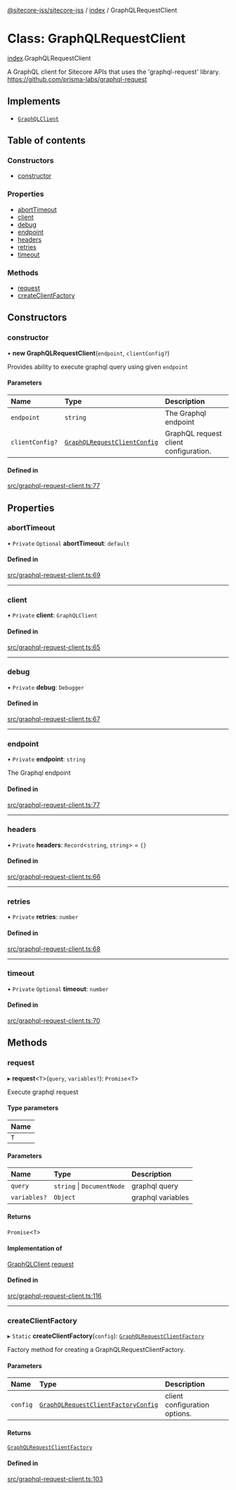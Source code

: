 [@sitecore-jss/sitecore-jss](../README.md) / [index](../modules/index.md) / GraphQLRequestClient

# Class: GraphQLRequestClient

[index](../modules/index.md).GraphQLRequestClient

A GraphQL client for Sitecore APIs that uses the 'graphql-request' library.
https://github.com/prisma-labs/graphql-request

## Implements

- [`GraphQLClient`](../interfaces/index.GraphQLClient.md)

## Table of contents

### Constructors

- [constructor](index.GraphQLRequestClient.md#constructor)

### Properties

- [abortTimeout](index.GraphQLRequestClient.md#aborttimeout)
- [client](index.GraphQLRequestClient.md#client)
- [debug](index.GraphQLRequestClient.md#debug)
- [endpoint](index.GraphQLRequestClient.md#endpoint)
- [headers](index.GraphQLRequestClient.md#headers)
- [retries](index.GraphQLRequestClient.md#retries)
- [timeout](index.GraphQLRequestClient.md#timeout)

### Methods

- [request](index.GraphQLRequestClient.md#request)
- [createClientFactory](index.GraphQLRequestClient.md#createclientfactory)

## Constructors

### constructor

• **new GraphQLRequestClient**(`endpoint`, `clientConfig?`)

Provides ability to execute graphql query using given `endpoint`

#### Parameters

| Name | Type | Description |
| :------ | :------ | :------ |
| `endpoint` | `string` | The Graphql endpoint |
| `clientConfig?` | [`GraphQLRequestClientConfig`](../modules/index.md#graphqlrequestclientconfig) | GraphQL request client configuration. |

#### Defined in

[src/graphql-request-client.ts:77](https://github.com/Sitecore/jss/blob/30d214f25/packages/sitecore-jss/src/graphql-request-client.ts#L77)

## Properties

### abortTimeout

• `Private` `Optional` **abortTimeout**: `default`

#### Defined in

[src/graphql-request-client.ts:69](https://github.com/Sitecore/jss/blob/30d214f25/packages/sitecore-jss/src/graphql-request-client.ts#L69)

___

### client

• `Private` **client**: `GraphQLClient`

#### Defined in

[src/graphql-request-client.ts:65](https://github.com/Sitecore/jss/blob/30d214f25/packages/sitecore-jss/src/graphql-request-client.ts#L65)

___

### debug

• `Private` **debug**: `Debugger`

#### Defined in

[src/graphql-request-client.ts:67](https://github.com/Sitecore/jss/blob/30d214f25/packages/sitecore-jss/src/graphql-request-client.ts#L67)

___

### endpoint

• `Private` **endpoint**: `string`

The Graphql endpoint

#### Defined in

[src/graphql-request-client.ts:77](https://github.com/Sitecore/jss/blob/30d214f25/packages/sitecore-jss/src/graphql-request-client.ts#L77)

___

### headers

• `Private` **headers**: `Record`\<`string`, `string`\> = `{}`

#### Defined in

[src/graphql-request-client.ts:66](https://github.com/Sitecore/jss/blob/30d214f25/packages/sitecore-jss/src/graphql-request-client.ts#L66)

___

### retries

• `Private` **retries**: `number`

#### Defined in

[src/graphql-request-client.ts:68](https://github.com/Sitecore/jss/blob/30d214f25/packages/sitecore-jss/src/graphql-request-client.ts#L68)

___

### timeout

• `Private` `Optional` **timeout**: `number`

#### Defined in

[src/graphql-request-client.ts:70](https://github.com/Sitecore/jss/blob/30d214f25/packages/sitecore-jss/src/graphql-request-client.ts#L70)

## Methods

### request

▸ **request**\<`T`\>(`query`, `variables?`): `Promise`\<`T`\>

Execute graphql request

#### Type parameters

| Name |
| :------ |
| `T` |

#### Parameters

| Name | Type | Description |
| :------ | :------ | :------ |
| `query` | `string` \| `DocumentNode` | graphql query |
| `variables?` | `Object` | graphql variables |

#### Returns

`Promise`\<`T`\>

#### Implementation of

[GraphQLClient](../interfaces/index.GraphQLClient.md).[request](../interfaces/index.GraphQLClient.md#request)

#### Defined in

[src/graphql-request-client.ts:116](https://github.com/Sitecore/jss/blob/30d214f25/packages/sitecore-jss/src/graphql-request-client.ts#L116)

___

### createClientFactory

▸ `Static` **createClientFactory**(`config`): [`GraphQLRequestClientFactory`](../modules/index.md#graphqlrequestclientfactory)

Factory method for creating a GraphQLRequestClientFactory.

#### Parameters

| Name | Type | Description |
| :------ | :------ | :------ |
| `config` | [`GraphQLRequestClientFactoryConfig`](../modules/index.md#graphqlrequestclientfactoryconfig) | client configuration options. |

#### Returns

[`GraphQLRequestClientFactory`](../modules/index.md#graphqlrequestclientfactory)

#### Defined in

[src/graphql-request-client.ts:103](https://github.com/Sitecore/jss/blob/30d214f25/packages/sitecore-jss/src/graphql-request-client.ts#L103)
